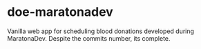 # doe-maratonadev
Vanilla web app for scheduling blood donations developed during MaratonaDev. Despite the commits number, its complete.
